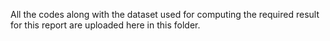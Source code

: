All the codes along with the dataset used for computing the required result for this report are uploaded here in this folder.
